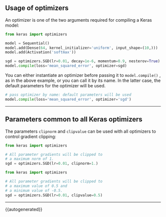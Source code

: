 
## Usage of optimizers

An optimizer is one of the two arguments required for compiling a Keras model:

```python
from keras import optimizers

model = Sequential()
model.add(Dense(64, kernel_initializer='uniform', input_shape=(10,)))
model.add(Activation('softmax'))

sgd = optimizers.SGD(lr=0.01, decay=1e-6, momentum=0.9, nesterov=True)
model.compile(loss='mean_squared_error', optimizer=sgd)
```

You can either instantiate an optimizer before passing it to `model.compile()` , as in the above example, or you can call it by its name. In the latter case, the default parameters for the optimizer will be used.

```python
# pass optimizer by name: default parameters will be used
model.compile(loss='mean_squared_error', optimizer='sgd')
```

---

## Parameters common to all Keras optimizers

The parameters `clipnorm` and `clipvalue` can be used with all optimizers to control gradient clipping:

```python
from keras import optimizers

# All parameter gradients will be clipped to
# a maximum norm of 1.
sgd = optimizers.SGD(lr=0.01, clipnorm=1.)
```

```python
from keras import optimizers

# All parameter gradients will be clipped to
# a maximum value of 0.5 and
# a minimum value of -0.5.
sgd = optimizers.SGD(lr=0.01, clipvalue=0.5)
```

---

{{autogenerated}}
